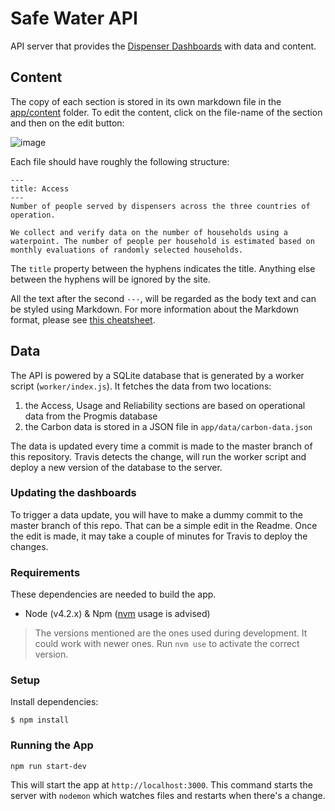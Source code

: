 # Safe Water API

API server that provides the [Dispenser Dashboards](https://github.com/evidenceaction/Dispensers-Dashboard) with data and content.

## Content
The copy of each section is stored in its own markdown file in the [app/content](https://github.com/evidenceaction/Dispensers-Dashboard-API/tree/master/app/content) folder. To edit the content, click on the file-name of the section and then on the edit button:

![image](https://cloud.githubusercontent.com/assets/751330/15194515/3f9d9520-1791-11e6-9e17-f9a1fee2248c.png)

Each file should have roughly the following structure:

```
---
title: Access
---
Number of people served by dispensers across the three countries of operation. 

We collect and verify data on the number of households using a waterpoint. The number of people per household is estimated based on monthly evaluations of randomly selected households.
```

The `title` property between the hyphens indicates the title. Anything else between the hyphens will be ignored by the site.

All the text after the second `---`, will be regarded as the body text and can be styled using Markdown. For more information about the Markdown format, please see [this cheatsheet](https://github.com/adam-p/markdown-here/wiki/Markdown-Cheatsheet).

## Data
The API is powered by a SQLite database that is generated by a worker script (`worker/index.js`). It fetches the data from two locations:

1. the Access, Usage and Reliability sections are based on operational data from the Progmis database
2. the Carbon data is stored in a JSON file in `app/data/carbon-data.json`

The data is updated every time a commit is made to the master branch of this repository. Travis detects the change, will run the worker script and deploy a new version of the database to the server. 

### Updating the dashboards
To trigger a data update, you will have to make a dummy commit to the master branch of this repo. That can be a simple edit in the Readme. Once the edit is made, it may take a couple of minutes for Travis to deploy the changes.

### Requirements
These dependencies are needed to build the app.

- Node (v4.2.x) & Npm ([nvm](https://github.com/creationix/nvm) usage is advised)

> The versions mentioned are the ones used during development. It could work with newer ones.
  Run `nvm use` to activate the correct version.

### Setup
Install dependencies:
```
$ npm install
```

### Running the App
```
npm run start-dev
```
This will start the app at `http://localhost:3000`.
This command starts the server with `nodemon` which watches files and restarts when there's a change. 



